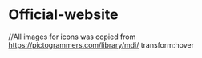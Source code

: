 # Official-website

//All images for icons was copied from https://pictogrammers.com/library/mdi/
transform:hover